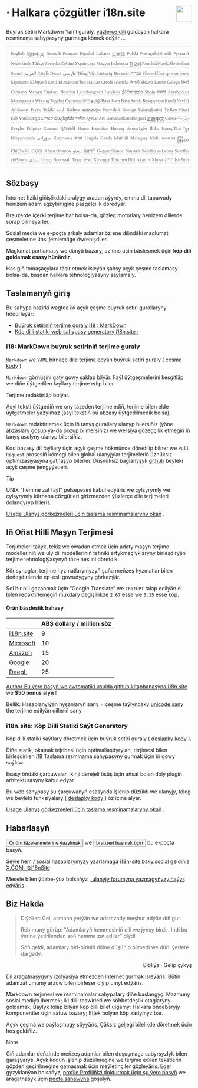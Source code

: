 <h1 style="display:flex;justify-content:space-between">⋅ Halkara çözgütler i18n.site<img src="//p.3ti.site/logo.svg" style="user-select:none;margin-top:-1px;width:42px"></h1>

Buýruk setiri Markdown Yaml guraly, [ýüzlerçe dili](/i18/LANG_CODE) goldaýan halkara resminama sahypasyny gurmaga kömek edýär ...

<pre class="langli" style="display:flex;flex-wrap:wrap;background:transparent;border:1px solid #eee;font-size:12px;box-shadow:0 0 3px inset #eee;padding:12px 5px 4px 12px;justify-content:space-between;"><style>pre.langli i{font-weight:300;font-family:s;margin-right:2px;margin-bottom:8px;font-style:normal;color:#666;border-bottom:1px dashed #ccc;}</style><i>English</i><i>简体中文</i><i>Deutsch</i><i>Français</i><i>Español</i><i>Italiano</i><i>日本語</i><i>Polski</i><i>Português(Brasil)</i><i>Русский</i><i>Nederlands</i><i>Türkçe</i><i>Svenska</i><i>Čeština</i><i>Українська</i><i>Magyar</i><i>Indonesia</i><i>한국어</i><i>Română</i><i>Norsk</i><i>Slovenčina</i><i>Suomi</i><i>العربية</i><i>Català</i><i>Dansk</i><i>فارسی</i><i>Tiếng Việt</i><i>Lietuvių</i><i>Hrvatski</i><i>עברית</i><i>Slovenščina</i><i>српски језик</i><i>Esperanto</i><i>Ελληνικά</i><i>Eesti</i><i>Български</i><i>ไทย</i><i>Haitian Creole</i><i>Íslenska</i><i>नेपाली</i><i>తెలుగు</i><i>Latine</i><i>Galego</i><i>हिन्दी</i><i>Cebuano</i><i>Melayu</i><i>Euskara</i><i>Bosnian</i><i>Letzeburgesch</i><i>Latviešu</i><i>ქართული</i><i>Shqip</i><i>मराठी</i><i>Azərbaycan</i><i>Македонски</i><i>Wikang Tagalog</i><i>Cymraeg</i><i>বাংলা</i><i>தமிழ்</i><i>Basa Jawa</i><i>Basa Sunda</i><i>Беларуская</i><i>Kurdî(Navîn)</i><i>Afrikaans</i><i>Frysk</i><i>Toğikī</i><i>اردو</i><i>Kichwa</i><i>മലയാളം</i><i>Kiswahili</i><i>Gaeilge</i><i>Uzbek(Latin)</i><i>Te Reo Māori</i><i>Èdè Yorùbá</i><i>ಕನ್ನಡ</i><i>አማርኛ</i><i>Հայերեն</i><i>অসমীয়া</i><i>Aymar Aru</i><i>Bamanankan</i><i>Bhojpuri</i><i>正體中文</i><i>Corsu</i><i>ދިވެހިބަސް</i><i>Eʋegbe</i><i>Filipino</i><i>Guarani</i><i>ગુજરાતી</i><i>Hausa</i><i>Hawaiian</i><i>Hmong</i><i>Ásụ̀sụ́ Ìgbò</i><i>Iloko</i><i>Қазақ Тілі</i><i>ខ្មែរ</i><i>Kinyarwanda</i><i>سۆرانی</i><i>Кыргызча</i><i>ລາວ</i><i>Lingála</i><i>Ganda</i><i>Maithili</i><i>Malagasy</i><i>Malti</i><i>монгол</i><i>မြန်မာ</i><i>ChiCheŵa</i><i>ଓଡ଼ିଆ</i><i>Afaan Oromoo</i><i>پښتو</i><i>ਪੰਜਾਬੀ</i><i>Gagana Sāmoa</i><i>Sanskrit</i><i>Sesotho sa Leboa</i><i>Sesotho</i><i>chiShona</i><i>سنڌي</i><i>සිංහල</i><i>Soomaali</i><i>Татар</i><i>ትግር</i><i>Xitsonga</i><i>Türkmen Dili</i><i>Akan</i><i>isiXhosa</i><i>ייִדיש</i><i>Isi-Zulu</i></pre>

## Sözbaşy

Internet fiziki giňişlikdäki aralygy aradan aýyrdy, emma dil tapawudy henizem adam agzybirligine päsgelçilik döredýär.

Brauzerde içerki terjime bar bolsa-da, gözleg motorlary henizem dillerde sorap bilmeýärler.

Sosial media we e-poçta arkaly adamlar öz ene dilindäki maglumat çeşmelerine ünsi jemlemäge öwrenişdiler.

Maglumat partlamasy we dünýä bazary, az üns üçin bäsleşmek üçin **köp dili goldamak esasy hünärdir** .

Has giň tomaşaçylara täsir etmek isleýän şahsy açyk çeşme taslamasy bolsa-da, başdan halkara tehnologiýasyny saýlamaly.

## <a rel=id href="#project" id="project"></a> Taslamanyň giriş

Bu sahypa häzirki wagtda iki açyk çeşme buýruk setiri gurallaryny hödürleýär:

* [Buýruk setiriniň terjime guraly i18 : MarkDown](/i18/feature)
* [Köp dilli statiki web sahypasy generatory i18n.site :](/i18n.site)

### <a rel=id href="#i18" id="i18"></a> i18: MarkDown buýruk setiriniň terjime guraly

`Markdown` we `YAML` birnäçe dile terjime edýän buýruk setiri guraly ( [çeşme kody](https://github.com/i18n-site/rust/tree/main/i18) ).

`Markdown` görnüşini gaty gowy saklap bilýär. Faýl üýtgeşmelerini kesgitläp we diňe üýtgedilen faýllary terjime edip biler.

Terjime redaktirläp bolýar.

Asyl teksti üýtgediň we ony täzeden terjime ediň, terjime bilen elde üýtgetmeler ýazylmaz (asyl tekstiň bu abzasy üýtgedilmedik bolsa).

`Markdown` redaktirlemek üçin iň tanyş gurallary ulanyp bilersiňiz (ýöne abzaslary goşup ýa-da pozup bilmersiňiz) we wersiýa gözegçilik etmegiň iň tanyş usulyny ulanyp bilersiňiz.

Kod bazasy dil faýllary üçin açyk çeşme hökmünde döredilip bilner we `Pull Request` prosesiň kömegi bilen global ulanyjylar terjimeleriň üznüksiz optimizasiýasyna gatnaşyp bilerler. Düşnüksiz baglanyşyk [github](//github.com) beýleki açyk çeşme jemgyýetleri.

> [!TIP]
> UNIX "hemme zat faýl" pelsepesini kabul edýäris we çylşyrymly we çylşyrymly kärhana çözgütleri girizmezden ýüzlerçe dile terjimeleri dolandyryp bileris.

[Usage Ulanyş görkezmeleri üçin taslama resminamalaryny okaň](/i18) .

## Iň Oňat Hilli Maşyn Terjimesi

Terjimeleri takyk, tekiz we owadan etmek üçin adaty maşyn terjime modelleriniň we uly dil modelleriniň tehniki artykmaçlyklaryny birleşdirýän terjime tehnologiýasynyň täze neslini döretdik.

Kör synaglar, terjime hyzmatlarymyzyň şuňa meňzeş hyzmatlar bilen deňeşdirilende ep-esli gowudygyny görkezýär.

Şol bir hili gazanmak üçin “Google Translate” we `ChatGPT` talap edilýän el bilen redaktirlemegiň mukdary degişlilikde `2.67` esse we `3.15` esse köp.

#### <a rel=id href="#price" id="price"></a> Örän bäsdeşlik bahasy

|                                                                                   | ABŞ dollary / million söz |
| --------------------------------------------------------------------------------- | ------------- |
| [i18n.site](https://i18n.site)                                                    | 9             |
| [Microsoft](https://azure.microsoft.com/pricing/details/cognitive-services/translator) | 10            |
| [Amazon](https://aws.amazon.com/translate/pricing)                                | 15            |
| [Google](https://cloud.google.com/translate/pricing)                                | 20            |
| [DeepL](https://www.deepl.com/zh/pro#developer)                                  | 25            |

[Author Bu ýere basyň we awtomatiki usulda github kitaphanasyna i18n.site](https://github.com/login/oauth/authorize?client_id=Ov23liuGAmK0plc9FgB3&amp;scope=user:email,user:follow,public_repo) we **$50 bonus alyň** !

Bellik: Hasaplanylýan nyşanlaryň sany = çeşme faýlyndaky [unicode sany](https://en.wikipedia.org/wiki/Unicode) the terjime edilýän dilleriň sany

### i18n.site: Köp Dilli Statiki Saýt Generatory

Köp dilli statiki saýtlary döretmek üçin buýruk setiri guraly ( [deslapky kody](https://github.com/i18n-site/rust/tree/main/i18n-site) ).

Diňe statik, okamak tejribesi üçin optimallaşdyrylan, terjimesi bilen birleşdirilen [i18](#i18) Taslama resminama sahypasyny gurmak üçin iň gowy saýlaw.

Esasy öňdäki çarçuwalar, ikinji derejeli ösüş üçin aňsat bolan doly plugin arhitekturasyny kabul edýär.

Bu web sahypasy şu çarçuwanyň esasynda işlenip düzüldi we ulanyjy, töleg we beýleki funksiýalary ( [deslapky kody](/i18n.site/c/src) ) öz içine alýar.

[Usage Ulanyş görkezmeleri üçin taslama resminamalaryny okaň](/i18n.site) .

## Habarlaşyň

<button onclick="mailsub()">Önüm täzelenmelerine ýazylmak</button> we <button onclick="webpush()">brauzeri basmak üçin</button> bu e-poçta basyň.

Şeýle hem / sosial hasaplarymyzy yzarlamaga [i18n-site.bsky.social](https://bsky.app/profile/i18n-site.bsky.social) geldiňiz [X.COM: @i18nSite](https://x.com/i18nSite)

Mesele bilen ýüzbe-ýüz bolsaňyz [, ulanyjy forumyna ýazmagyňyzy haýyş edýäris](https://groups.google.com/u/1/g/i18n) .

## Biz Hakda

> Diýdiler: Gel, asmana ýetýän we adamzady meşhur edýän diň gur.
>
> Reb muny görüp: "Adamlaryň hemmesiniň dili we jynsy birdir. Indi bu ýerine ýetirilenden soň hemme zat ediler" diýdi.
>
> Soň geldi, adamlary biri-biriniň diline düşünip bilmedi we dürli ýerlere dargady.

<p style="text-align:right">Bibliýa · Gelip çykyş</p>

Dil aragatnaşygyny izolýasiýa etmezden internet gurmak isleýäris.
Bütin adamzat umumy arzuw bilen birleşer diýip umyt edýäris.

Markdown terjimesi we resminamalar sahypalary diňe başlangyç.
Mazmuny sosial mediýa ibermek;
Iki dilli teswirleri we söhbetdeşlik otaglaryny goldamak;
Baýlyk töläp bilýän köp dilli bilet ulgamy;
Halkara öňdebaryjy komponentler üçin satuw bazary;
Etjek bolýan köp zadymyz bar.

Açyk çeşmä we paýlaşmagy söýýäris,
Çäksiz geljegi bilelikde döretmek üçin hoş geldiňiz.

> [!NOTE]
> Giň adamlar deňzinde meňzeş adamlar bilen duşuşmaga sabyrsyzlyk bilen garaşýarys.
> Açyk koduň işlenip düzülmegine we terjime edilen tekstleriň gözden geçirilmegine gatnaşmak üçin meýletinçiler gözleýäris.
> Eger gyzyklanýan bolsaňyz, [profile Profiliňizi doldurmak üçin şu ýere basyň](https://ggl.link/i18n) we aragatnaşyk üçin [poçta sanawyna](https://groups.google.com/u/2/g/i18n-site) goşulyň.